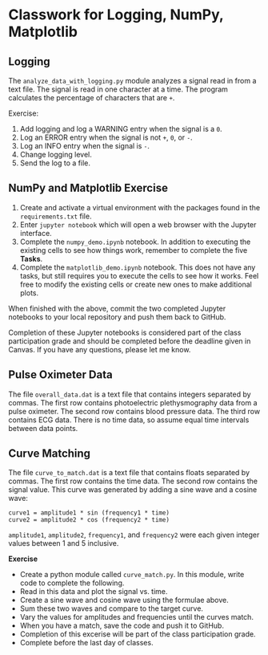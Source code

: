 # Classwork for Logging, NumPy, Matplotlib

## Logging

The `analyze_data_with_logging.py` module analyzes a signal read in from a text
file.  The signal is read in one character at a time.  The program calculates
the percentage of characters that are `+`.

Exercise:
1. Add logging and log a WARNING entry when the signal is a `0`.
2. Log an ERROR entry when the signal is not `+`, `0`, or `-`.
3. Log an INFO entry when the signal is `-`.
4. Change logging level.
5. Send the log to a file.

## NumPy and Matplotlib Exercise
1. Create and activate a virtual environment with the packages found in the 
`requirements.txt` file.
2. Enter `jupyter notebook` which will open a web browser with the Jupyter
interface.
3. Complete the `numpy_demo.ipynb` notebook.  In addition to executing the 
existing cells to see how things work, remember to complete the five **Tasks**.
4. Complete the `matplotlib_demo.ipynb` notebook.  This does not have any tasks,
but still requires you to execute the cells to see how it works.  Feel free
to modify the existing cells or create new ones to make additional plots.

When finished with the above, commit the two completed 
Jupyter notebooks to your local repository and push them back to GitHub.

Completion of these Jupyter notebooks is considered part of the class 
participation grade and should be completed before the deadline given in
Canvas.
If you have any questions, please let me know.

## Pulse Oximeter Data
The file `overall_data.dat` is a text file that contains integers separated
by commas.  The first row contains photoelectric plethysmography data from
a pulse oximeter.  The second row contains blood pressure data.  The third 
row contains ECG data.  There is no time data, so assume equal time intervals
between data points.

## Curve Matching
The file `curve_to_match.dat` is a text file that contains floats separated
by commas.  The first row contains the time data.  The second row contains the
signal value.  This curve was generated by adding a sine wave and a cosine
wave:
```
curve1 = amplitude1 * sin (frequency1 * time)
curve2 = amplitude2 * cos (frequency2 * time)
```
`amplitude1`, `amplitude2`, `frequency1`, and `frequency2` were each given
integer values between 1 and 5 inclusive.  

__Exercise__

* Create a python module called `curve_match.py`.  In this module, write code
  to complete the following.
* Read in this data and plot the signal vs. time.
* Create a sine wave and cosine wave using the formulae above.
* Sum these two waves and compare to the target curve.
* Vary the values for amplitudes and frequencies until the curves match.
* When you have a match, save the code and push it to GitHub.
* Completion of this excerise will be part of the class participation grade.
* Complete before the last day of classes.

